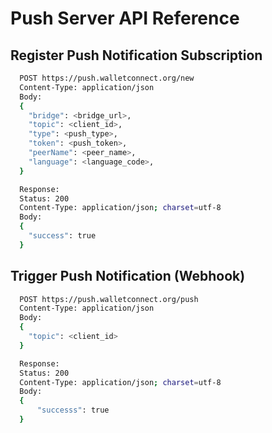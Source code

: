 # Push Server API Reference

## Register Push Notification Subscription

```bash
  POST https://push.walletconnect.org/new
  Content-Type: application/json
  Body:
  {
    "bridge": <bridge_url>,
    "topic": <client_id>,
    "type": <push_type>,
    "token": <push_token>,
    "peerName": <peer_name>,
    "language": <language_code>,
  }

  Response:
  Status: 200
  Content-Type: application/json; charset=utf-8
  Body:
  {
    "success": true
  }
```

## Trigger Push Notification (Webhook)

```bash
  POST https://push.walletconnect.org/push
  Content-Type: application/json
  Body:
  {
    "topic": <client_id>
  }

  Response:
  Status: 200
  Content-Type: application/json; charset=utf-8
  Body:
  {
      "successs": true
  }
```
